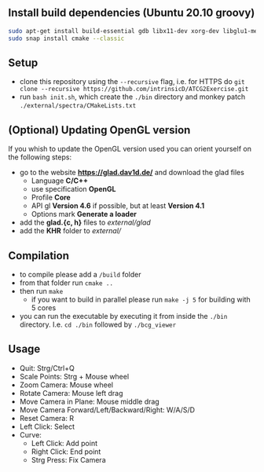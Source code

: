 ## Install build dependencies (Ubuntu 20.10 groovy)
```bash
sudo apt-get install build-essential gdb libx11-dev xorg-dev libglu1-mesa-dev
sudo snap install cmake --classic
```

## Setup
- clone this repository using the `--recursive` flag, i.e. for HTTPS do
`git clone --recursive https://github.com/intrinsicD/ATCG2Exercise.git`
- run `bash init.sh`, which create the `./bin` directory and monkey patch `./external/spectra/CMakeLists.txt`

## (Optional) Updating OpenGL version
If you whish to update the OpenGL version used you can orient yourself on the following steps:
- go to the website **https://glad.dav1d.de/** and download the glad files
  - Language **C/C++**
  - use specification **OpenGL**
  - Profile **Core**
  - API gl **Version 4.6** if possible, but at least **Version 4.1**
  - Options mark **Generate a loader**
- add the **glad.{c, h}** files to *external/glad*
- add the **KHR** folder to *external/*

## Compilation
- to compile please add a `/build` folder
- from that folder run `cmake ..`
- then run `make`
  - if you want to build in parallel please run `make -j 5` for building with 5 cores
- you can run the executable by executing it from inside the `./bin` directory. I.e. `cd ./bin` followed by `./bcg_viewer`

## Usage
- Quit: Strg/Ctrl+Q
- Scale Points: Strg + Mouse wheel
- Zoom Camera: Mouse wheel
- Rotate Camera: Mouse left drag
- Move Camera in Plane: Mouse middle drag
- Move Camera Forward/Left/Backward/Right: W/A/S/D
- Reset Camera: R
- Left Click: Select
- Curve:
  - Left Click: Add point
  - Right Click: End point
  - Strg Press: Fix Camera
